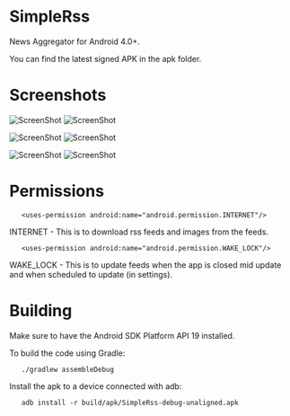 SimpleRss
===

News Aggregator for Android 4.0+.

You can find the latest signed APK in the apk folder.

Screenshots
===

![ScreenShot](/screenshots/one.jpg)
![ScreenShot](/screenshots/two.jpg)

![ScreenShot](/screenshots/three.jpg)
![ScreenShot](/screenshots/four.jpg)

![ScreenShot](/screenshots/five.jpg)
![ScreenShot](/screenshots/six.jpg)

Permissions
===
```
   <uses-permission android:name="android.permission.INTERNET"/>
```

INTERNET - This is to download rss feeds and images from the feeds.

```
   <uses-permission android:name="android.permission.WAKE_LOCK"/>
```

WAKE_LOCK - This is to update feeds when the app is closed mid update and when scheduled to update (in settings).

Building
===

Make sure to have the Android SDK Platform API 19 installed.

To build the code using Gradle:

```
   ./gradlew assembleDebug
```

Install the apk to a device connected with adb:

```
   adb install -r build/apk/SimpleRss-debug-unaligned.apk
```